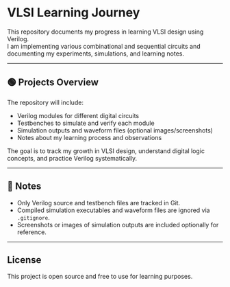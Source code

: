 # VLSI Learning Journey

This repository documents my progress in learning VLSI design using Verilog.  
I am implementing various combinational and sequential circuits and documenting my experiments, simulations, and learning notes.

---

## 🟢 Projects Overview

The repository will include:

- Verilog modules for different digital circuits  
- Testbenches to simulate and verify each module  
- Simulation outputs and waveform files (optional images/screenshots)  
- Notes about my learning process and observations  

The goal is to track my growth in VLSI design, understand digital logic concepts, and practice Verilog systematically.

---

## 📌 Notes

- Only Verilog source and testbench files are tracked in Git.  
- Compiled simulation executables and waveform files are ignored via `.gitignore`.  
- Screenshots or images of simulation outputs are included optionally for reference.  

---

## License
This project is open source and free to use for learning purposes.